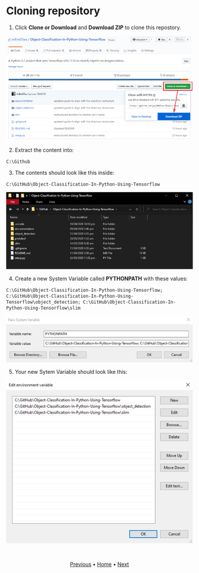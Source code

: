 # Cloning repository

1. Click **Clone or Download** and **Download ZIP** to clone this repostory.

<p align="center">
  <img src="images\clone-repo.png">
</p>

2. Extract the content into:
```
C:\Github
```
3. The contents should look like this inside:
```
C:\GitHub\Object-Classification-In-Python-Using-Tensorflow
```

<p align="center">
  <img src="images\local-repo-directory.png">
</p>

4. Create a new System Variable called **PYTHONPATH** with these values:
```
C:\GitHub\Object-Classification-In-Python-Using-Tensorflow; C:\GitHub\Object-Classification-In-Python-Using-Tensorflow\object_detection; C:\GitHub\Object-Classification-In-Python-Using-Tensorflow\slim
```

<p align="center">
  <img src="images\new-pythonpath.png">
</p>

5. Your new Sytem Variable should look like this:

<p align="center">
  <img src="images\python-path.png">
</p>

<br>
<p align="center">
  <a href="https://github.com/JeiEmDSea/Object-Classification-In-Python-Using-Tensorflow/blob/master/documentation/installing_coco_api.md">Previous</a>
  <span>•</span>
  <a href="https://github.com/JeiEmDSea/Object-Classification-In-Python-Using-Tensorflow/blob/master/README.md">Home</a>
  <span>•</span>
  <a href="https://github.com/JeiEmDSea/Object-Classification-In-Python-Using-Tensorflow/blob/master/documentation/protobuf_installation_and_proto_files_compilation.md">Next</a>
</p>